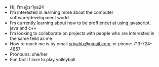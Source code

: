 -  Hi, I’m @sr1ya24
-  I’m interested in learning more about the computer software/development world 
-  I’m currently learning about how to be proffiencet at using javascript, java and c++
-  I’m looking to collaborate on projects with people who are interested in the same feild as me
-  How to reach me is by email sriyahtx@gmail.com, or phone: 713-724-4857
-  Pronouns: she/her
-  Fun fact: I love to play volleyball

<!---
sr1ya24/sr1ya24 is a ✨ special ✨ repository because its `README.md` (this file) appears on your GitHub profile.
You can click the Preview link to take a look at your changes.
--->
